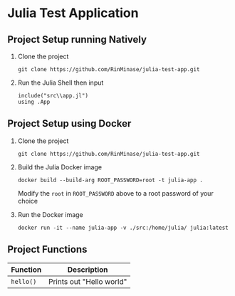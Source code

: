 # Julia Test Application

## Project Setup running Natively

1. Clone the project

    ```
    git clone https://github.com/RinMinase/julia-test-app.git
    ```

2. Run the Julia Shell then input

    ```
    include("src\\app.jl")
    using .App
    ```

## Project Setup using Docker

1. Clone the project

    ```
    git clone https://github.com/RinMinase/julia-test-app.git
    ```

2. Build the Julia Docker image

    ```
    docker build --build-arg ROOT_PASSWORD=root -t julia-app .
    ```

    Modify the `root` in `ROOT_PASSWORD` above to a root password of your choice

3. Run the Docker image

    ```
    docker run -it --name julia-app -v ./src:/home/julia/ julia:latest
    ```

## Project Functions

| Function  | Description               |
| --------- | ------------------------- |
| `hello()` | Prints out "Hello world"  |
